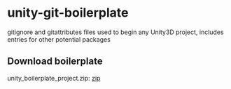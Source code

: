 # unity-git-boilerplate
gitignore and gitattributes files used to begin any Unity3D project, includes entries for other potential packages

## Download boilerplate
unity_boilerplate_project.zip: [zip](https://github.com/mitchkm/unity-git-boilerplate/raw/master/unity_boilerplate_project.zip)
